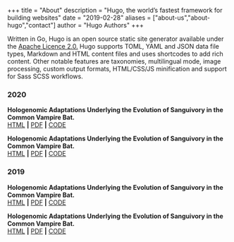 +++
title = "About"
description = "Hugo, the world’s fastest framework for building websites"
date = "2019-02-28"
aliases = ["about-us","about-hugo","contact"]
author = "Hugo Authors"
+++

Written in Go, Hugo is an open source static site generator available under the [Apache Licence 2.0.](https://github.com/gohugoio/hugo/blob/master/LICENSE) Hugo supports TOML, YAML and JSON data file types, Markdown and HTML content files and uses shortcodes to add rich content. Other notable features are taxonomies, multilingual mode, image processing, custom output formats, HTML/CSS/JS minification and support for Sass SCSS workflows.

### 2020

**Hologenomic Adaptations Underlying the Evolution of Sanguivory in the Common Vampire Bat.**  
[HTML](https://robbinespu.gitlab.io/) **|** [PDF](https://robbinespu.gitlab.io/) **|** [CODE](https://robbinespu.gitlab.io/)

**Hologenomic Adaptations Underlying the Evolution of Sanguivory in the Common Vampire Bat.**  
[HTML](https://robbinespu.gitlab.io/) **|** [PDF](https://robbinespu.gitlab.io/) **|** [CODE](https://robbinespu.gitlab.io/)

### 2019

**Hologenomic Adaptations Underlying the Evolution of Sanguivory in the Common Vampire Bat.**  
[HTML](https://robbinespu.gitlab.io/) **|** [PDF](https://robbinespu.gitlab.io/) **|** [CODE](https://robbinespu.gitlab.io/)

**Hologenomic Adaptations Underlying the Evolution of Sanguivory in the Common Vampire Bat.**  
[HTML](https://robbinespu.gitlab.io/) **|** [PDF](https://robbinespu.gitlab.io/) **|** [CODE](https://robbinespu.gitlab.io/)